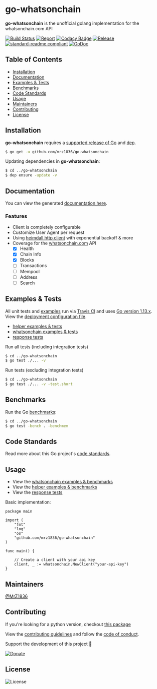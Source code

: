 # go-whatsonchain
**go-whatsonchain** is the unofficial golang implementation for the whatsonchain.com API

[![Build Status](https://travis-ci.org/mrz1836/go-whatsonchain.svg?branch=master)](https://travis-ci.org/mrz1836/go-whatsonchain)
[![Report](https://goreportcard.com/badge/github.com/mrz1836/go-whatsonchain?style=flat)](https://goreportcard.com/report/github.com/mrz1836/go-whatsonchain)
[![Codacy Badge](https://api.codacy.com/project/badge/Grade/01708ca3079e4933bafb3b39fe2aaa9d)](https://www.codacy.com/app/mrz1818/go-whatsonchain?utm_source=github.com&amp;utm_medium=referral&amp;utm_content=mrz1836/go-whatsonchain&amp;utm_campaign=Badge_Grade)
[![Release](https://img.shields.io/github/release-pre/mrz1836/go-whatsonchain.svg?style=flat)](https://github.com/mrz1836/go-whatsonchain/releases)
[![standard-readme compliant](https://img.shields.io/badge/standard--readme-OK-green.svg?style=flat)](https://github.com/RichardLitt/standard-readme)
[![GoDoc](https://godoc.org/github.com/mrz1836/go-whatsonchain?status.svg&style=flat)](https://godoc.org/github.com/mrz1836/go-whatsonchain)

## Table of Contents
- [Installation](#installation)
- [Documentation](#documentation)
- [Examples & Tests](#examples--tests)
- [Benchmarks](#benchmarks)
- [Code Standards](#code-standards)
- [Usage](#usage)
- [Maintainers](#maintainers)
- [Contributing](#contributing)
- [License](#license)

## Installation

**go-whatsonchain** requires a [supported release of Go](https://golang.org/doc/devel/release.html#policy) and [dep](https://github.com/golang/dep).
```bash
$ go get -u github.com/mrz1836/go-whatsonchain
```

Updating dependencies in **go-whatsonchain**:
```bash
$ cd ../go-whatsonchain
$ dep ensure -update -v
```

## Documentation
You can view the generated [documentation here](https://godoc.org/github.com/mrz1836/go-whatsonchain).

### Features
- Client is completely configurable
- Customize User Agent per request
- Using [heimdall http client](https://github.com/gojek/heimdall) with exponential backoff & more
- Coverage for the [whatsonchain.com](https://developers.whatsonchain.com/) API
    - [x] Health
    - [x] Chain Info
    - [x] Blocks
    - [ ] Transactions
    - [ ] Mempool
    - [ ] Address
    - [ ] Search

## Examples & Tests
All unit tests and [examples](whatsonchain_test.go) run via [Travis CI](https://travis-ci.org/mrz1836/go-whatsonchain) and uses [Go version 1.13.x](https://golang.org/doc/go1.13). View the [deployment configuration file](.travis.yml).

- [helper examples & tests](helper_test.go)
- [whatsonchain examples &  tests](whatsonchain_test.go)
- [response tests](response_test.go)

Run all tests (including integration tests)
```bash
$ cd ../go-whatsonchain
$ go test ./... -v
```

Run tests (excluding integration tests)
```bash
$ cd ../go-whatsonchain
$ go test ./... -v -test.short
```

## Benchmarks
Run the Go [benchmarks](whatsonchain_test.go):
```bash
$ cd ../go-whatsonchain
$ go test -bench . -benchmem
```

## Code Standards
Read more about this Go project's [code standards](CODE_STANDARDS.md).

## Usage
- View the [whatsonchain examples & benchmarks](whatsonchain_test.go)
- View the [helper examples & benchmarks](helper_test.go)
- View the [response tests](response_test.go)

Basic implementation:
```golang
package main

import (
	"fmt"
	"log"
	"os"
	"github.com/mrz1836/go-whatsonchain"
)

func main() {

    // Create a client with your api key
    client, _ := whatsonchain.NewClient("your-api-key")
}
```

## Maintainers

[@MrZ1836](https://github.com/mrz1836)

## Contributing

If you're looking for a python version, checkout [this package](https://github.com/AustEcon/whatsonchain)

View the [contributing guidelines](CONTRIBUTING.md) and follow the [code of conduct](CODE_OF_CONDUCT.md).

Support the development of this project 🙏

[![Donate](https://img.shields.io/badge/donate-bitcoin-brightgreen.svg)](https://mrz1818.com/?tab=tips&af=go-whatsonchain)

## License

![License](https://img.shields.io/github/license/mrz1836/go-whatsonchain.svg?style=flat)
